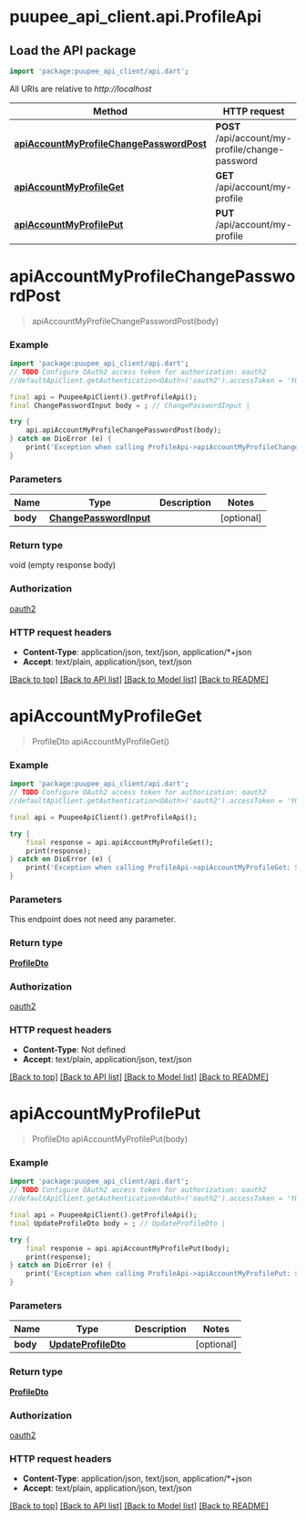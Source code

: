# puupee_api_client.api.ProfileApi

## Load the API package
```dart
import 'package:puupee_api_client/api.dart';
```

All URIs are relative to *http://localhost*

Method | HTTP request | Description
------------- | ------------- | -------------
[**apiAccountMyProfileChangePasswordPost**](ProfileApi.md#apiaccountmyprofilechangepasswordpost) | **POST** /api/account/my-profile/change-password | 
[**apiAccountMyProfileGet**](ProfileApi.md#apiaccountmyprofileget) | **GET** /api/account/my-profile | 
[**apiAccountMyProfilePut**](ProfileApi.md#apiaccountmyprofileput) | **PUT** /api/account/my-profile | 


# **apiAccountMyProfileChangePasswordPost**
> apiAccountMyProfileChangePasswordPost(body)



### Example
```dart
import 'package:puupee_api_client/api.dart';
// TODO Configure OAuth2 access token for authorization: oauth2
//defaultApiClient.getAuthentication<OAuth>('oauth2').accessToken = 'YOUR_ACCESS_TOKEN';

final api = PuupeeApiClient().getProfileApi();
final ChangePasswordInput body = ; // ChangePasswordInput | 

try {
    api.apiAccountMyProfileChangePasswordPost(body);
} catch on DioError (e) {
    print('Exception when calling ProfileApi->apiAccountMyProfileChangePasswordPost: $e\n');
}
```

### Parameters

Name | Type | Description  | Notes
------------- | ------------- | ------------- | -------------
 **body** | [**ChangePasswordInput**](ChangePasswordInput.md)|  | [optional] 

### Return type

void (empty response body)

### Authorization

[oauth2](../README.md#oauth2)

### HTTP request headers

 - **Content-Type**: application/json, text/json, application/*+json
 - **Accept**: text/plain, application/json, text/json

[[Back to top]](#) [[Back to API list]](../README.md#documentation-for-api-endpoints) [[Back to Model list]](../README.md#documentation-for-models) [[Back to README]](../README.md)

# **apiAccountMyProfileGet**
> ProfileDto apiAccountMyProfileGet()



### Example
```dart
import 'package:puupee_api_client/api.dart';
// TODO Configure OAuth2 access token for authorization: oauth2
//defaultApiClient.getAuthentication<OAuth>('oauth2').accessToken = 'YOUR_ACCESS_TOKEN';

final api = PuupeeApiClient().getProfileApi();

try {
    final response = api.apiAccountMyProfileGet();
    print(response);
} catch on DioError (e) {
    print('Exception when calling ProfileApi->apiAccountMyProfileGet: $e\n');
}
```

### Parameters
This endpoint does not need any parameter.

### Return type

[**ProfileDto**](ProfileDto.md)

### Authorization

[oauth2](../README.md#oauth2)

### HTTP request headers

 - **Content-Type**: Not defined
 - **Accept**: text/plain, application/json, text/json

[[Back to top]](#) [[Back to API list]](../README.md#documentation-for-api-endpoints) [[Back to Model list]](../README.md#documentation-for-models) [[Back to README]](../README.md)

# **apiAccountMyProfilePut**
> ProfileDto apiAccountMyProfilePut(body)



### Example
```dart
import 'package:puupee_api_client/api.dart';
// TODO Configure OAuth2 access token for authorization: oauth2
//defaultApiClient.getAuthentication<OAuth>('oauth2').accessToken = 'YOUR_ACCESS_TOKEN';

final api = PuupeeApiClient().getProfileApi();
final UpdateProfileDto body = ; // UpdateProfileDto | 

try {
    final response = api.apiAccountMyProfilePut(body);
    print(response);
} catch on DioError (e) {
    print('Exception when calling ProfileApi->apiAccountMyProfilePut: $e\n');
}
```

### Parameters

Name | Type | Description  | Notes
------------- | ------------- | ------------- | -------------
 **body** | [**UpdateProfileDto**](UpdateProfileDto.md)|  | [optional] 

### Return type

[**ProfileDto**](ProfileDto.md)

### Authorization

[oauth2](../README.md#oauth2)

### HTTP request headers

 - **Content-Type**: application/json, text/json, application/*+json
 - **Accept**: text/plain, application/json, text/json

[[Back to top]](#) [[Back to API list]](../README.md#documentation-for-api-endpoints) [[Back to Model list]](../README.md#documentation-for-models) [[Back to README]](../README.md)


